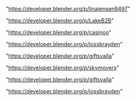 "https://developer.blender.org/p/linajensen9497"

"https://developer.blender.org/p/LakeB2B"

"https://developer.blender.org/p/casinoo"

"https://developer.blender.org/p/jossbrayden"

"https://developer.blender.org/p/giftsvalla"

 
"https://developer.blender.org/p/skymovers"


"https://developer.blender.org/p/giftsvalla"


"https://developer.blender.org/p/jossbrayden"


 
